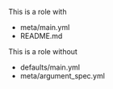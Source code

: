 This is a role with
- meta/main.yml
- README.md

This is a role without
- defaults/main.yml
- meta/argument_spec.yml

